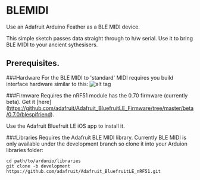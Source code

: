 # BLEMIDI

Use an Adafruit Arduino Feather as a BLE MIDI device.

This simple sketch passes data straight through to h/w serial. Use it to bring BLE MIDI to your ancient sythesisers.

## Prerequisites.

###Hardware
For the BLE MIDI to 'standard' MIDI requires you build interface hardware similar to this:
![alt tag](https://www.arduino.cc/en/uploads/Tutorial/MIDI_schem.png)

###Firmware
Requires the nRF51 module has the 0.70 firmware (currently beta). Get it [here] (https://github.com/adafruit/Adafruit_BluefruitLE_Firmware/tree/master/beta/0.7.0/blespifriend).

Use the Adafruit Bluefruit LE iOS app to install it.

###Libraries
Requires the Adafruit BLE MIDI library. Currently BLE MIDI is only available under the development branch so clone it into your Arduion libraries folder:

```
cd path/to/ardunio/libraries
git clone -b development https://github.com/adafruit/Adafruit_BluefruitLE_nRF51.git
```




